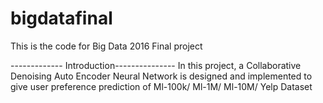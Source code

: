 # bigdatafinal
This is the code for Big Data 2016 Final project


------------- Introduction--------------- </tr>
In this project, a Collaborative Denoising Auto Encoder Neural Network is designed and implemented to give 
user preference prediction of Ml-100k/ Ml-1M/ Ml-10M/ Yelp Dataset
